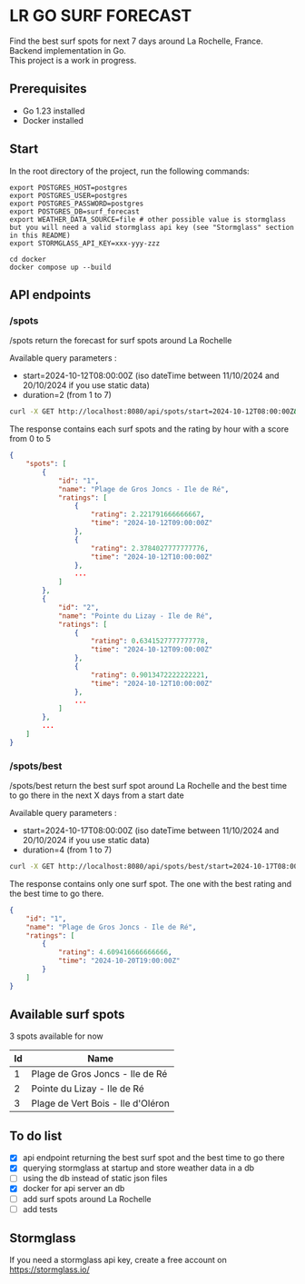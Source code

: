 # LR GO SURF FORECAST

Find the best surf spots for next 7 days around La Rochelle, France.\
Backend implementation in Go.\
This project is a work in progress.

## Prerequisites
- Go 1.23 installed
- Docker installed

## Start
In the root directory of the project, run the following commands:

```
export POSTGRES_HOST=postgres
export POSTGRES_USER=postgres
export POSTGRES_PASSWORD=postgres
export POSTGRES_DB=surf_forecast
export WEATHER_DATA_SOURCE=file # other possible value is stormglass but you will need a valid stormglass api key (see "Stormglass" section in this README)
export STORMGLASS_API_KEY=xxx-yyy-zzz

cd docker
docker compose up --build
```

## API endpoints

### /spots
/spots return the forecast for surf spots around La Rochelle

Available query parameters :
- start=2024-10-12T08:00:00Z (iso dateTime between 11/10/2024 and 20/10/2024 if you use static data)
- duration=2 (from 1 to 7)

```sh
curl -X GET http://localhost:8080/api/spots/start=2024-10-12T08:00:00Z&duration=2
```

The response contains each surf spots and the rating by hour with a score from 0 to 5

```json
{
    "spots": [
        {
            "id": "1",
            "name": "Plage de Gros Joncs - Ile de Ré",
            "ratings": [
                {
                    "rating": 2.221791666666667,
                    "time": "2024-10-12T09:00:00Z"
                },
                {
                    "rating": 2.3784027777777776,
                    "time": "2024-10-12T10:00:00Z"
                },
                ...
            ]
        },
        {
            "id": "2",
            "name": "Pointe du Lizay - Ile de Ré",
            "ratings": [
                {
                    "rating": 0.6341527777777778,
                    "time": "2024-10-12T09:00:00Z"
                },
                {
                    "rating": 0.9013472222222221,
                    "time": "2024-10-12T10:00:00Z"
                },
                ...
            ]
        },
        ...     
    ]
}
```

### /spots/best
/spots/best return the best surf spot around La Rochelle and the best time to go there in the next X days from a start date

Available query parameters :
- start=2024-10-17T08:00:00Z (iso dateTime between 11/10/2024 and 20/10/2024 if you use static data)
- duration=4 (from 1 to 7)

```sh
curl -X GET http://localhost:8080/api/spots/best/start=2024-10-17T08:00:00Z&duration=4
```

The response contains only one surf spot. The one with the best rating and the best time to go there.

```json
{
    "id": "1",
    "name": "Plage de Gros Joncs - Ile de Ré",
    "ratings": [
        {
            "rating": 4.609416666666666,
            "time": "2024-10-20T19:00:00Z"
        }
    ]
}
```

## Available surf spots
3 spots available for now 

|  Id   | Name                              |
| ----- | --------------------------------- |
| 1     | Plage de Gros Joncs - Ile de Ré   |
| 2     | Pointe du Lizay - Ile de Ré       |
| 3     | Plage de Vert Bois - Ile d'Oléron |



## To do list
- [x] api endpoint returning the best surf spot and the best time to go there
- [x] querying stormglass at startup and store weather data in a db
- [ ] using the db instead of static json files
- [x] docker for api server an db
- [ ] add surf spots around La Rochelle
- [ ] add tests

## Stormglass
If you need a stormglass api key, create a free account on https://stormglass.io/